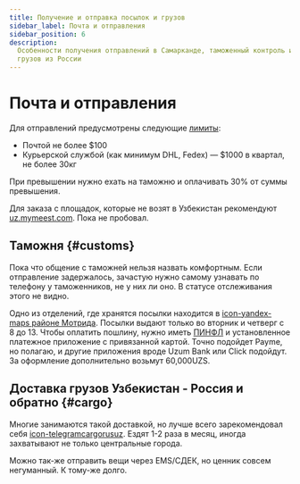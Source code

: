 ```yaml
---
title: Получение и отправка посылок и грузов
sidebar_label: Почта и отправления
sidebar_position: 6
description:
  Особенности получения отправлений в Самарканде, таможенный контроль и отправка
  грузов из России
---
```


# Почта и отправления

Для отправлений предусмотрены следующие
[лимиты](https://customs.uz/ru/lists/view/207):

- Почтой не более $100
- Курьерской службой (как минимум DHL, Fedex) — $1000 в квартал, не более 30кг

При превышении нужно ехать на таможню и оплачивать 30% от суммы превышения.

Для заказа с площадок, которые не возят в Узбекистан рекомендуют
[uz.mymeest.com](https://uz.mymeest.com/). Пока не пробовал.

## Таможня {#customs}

Пока что общение с таможней нельзя назвать комфортным. Если отправление
задержалось, зачастую нужно самому узнавать по телефону у таможенников, не у них
ли оно. В статусе отслеживания этого не видно.

Одно из отделений, где хранятся посылки находится в
[icon-yandex-maps районе Мотрида](https://yandex.uz/maps/org/52808688451/).
Посылки выдают только во вторник и четверг с 8 до 13. Чтобы оплатить пошлину,
нужно иметь [ПИНФЛ](government.md#получение-пинфл) и установленное платежное
приложение с привязанной картой. Точно подойдет Payme, но полагаю, и другие
приложения вроде Uzum Bank или Click подойдут. За оформление дополнительно
возьмут 60,000UZS.

## Доставка грузов Узбекистан - Россия и обратно {#cargo}

Многие занимаются такой доставкой, но лучше всего зарекомендовал себя
[icon-telegram&#8288;cargorusuz](https://t.me/cargorusuz). Ездят 1-2 раза в
месяц, иногда захватывают не только центральные города.

Можно так-же отправить вещи через EMS/СДЕК, но ценник совсем негуманный. К
тому-же долго.
